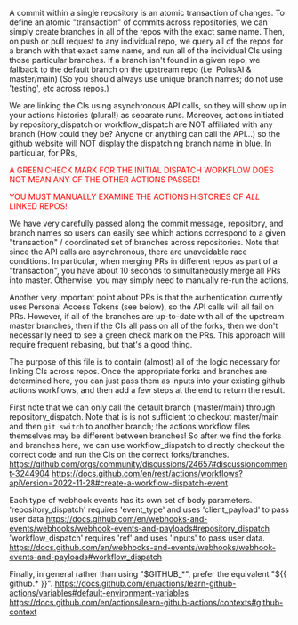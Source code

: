 A commit within a single repository is an atomic transaction of changes.
To define an atomic "transaction" of commits across repositories,
we can simply create branches in all of the repos with the exact same name.
Then, on push or pull request to any individual repo, we query all of the
repos for a branch with that exact same name, and run all of the individual CIs
using those particular branches. If a branch isn't found in a given repo,
we fallback to the default branch on the upstream repo (i.e. PolusAI & master/main)
(So you should always use unique branch names; do not use 'testing', etc across repos.)

We are linking the CIs using asynchronous API calls, so they will show up in
your actions histories (plural!) as separate runs. Moreover, actions initiated
by repository_dispatch or workflow_dispatch are NOT affiliated with any branch
(How could they be? Anyone or anything can call the API...)
so the github website will NOT display the dispatching branch name in blue.
In particular, for PRs,

<span style="color:red"> A GREEN CHECK MARK FOR THE INITIAL DISPATCH WORKFLOW DOES NOT MEAN ANY OF THE OTHER ACTIONS PASSED! </span>

<span style="color:red"> YOU MUST MANUALLY EXAMINE THE ACTIONS HISTORIES OF *ALL* LINKED REPOS! </span>

We have very carefully passed along the commit message, repository, and branch
names so users can easily see which actions correspond to a given
"transaction" / coordinated set of branches across repositories.
Note that since the API calls are asynchronous, there are unavoidable race conditions.
In particular, when merging PRs in different repos as part of a "transaction",
you have about 10 seconds to simultaneously merge all PRs into master.
Otherwise, you may simply need to manually re-run the actions.

Another very important point about PRs is that the authentication currently uses
Personal Access Tokens (see below), so the API calls will all fail on PRs.
However, if all of the branches are up-to-date with all of the upstream master
branches, then if the CIs all pass on all of the forks, then we don't necessarily
need to see a green check mark on the PRs. This approach will require
frequent rebasing, but that's a good thing.

The purpose of this file is to contain (almost) all of the logic necessary
for linking CIs across repos. Once the appropriate forks and branches are
determined here, you can just pass them as inputs into your existing github
actions workflows, and then add a few steps at the end to return the result.

First note that we can only call the default branch (master/main) through repository_dispatch.
Note that is is not sufficient to checkout master/main and then `git switch`
to another branch; the actions workflow files themselves may be different
between branches! So after we find the forks and branches here, we can use
workflow_dispatch to directly checkout the correct code and run the CIs on
the correct forks/branches.
https://github.com/orgs/community/discussions/24657#discussioncomment-3244904
https://docs.github.com/en/rest/actions/workflows?apiVersion=2022-11-28#create-a-workflow-dispatch-event

Each type of webhook events has its own set of body parameters.
'repository_dispatch' requires 'event_type' and uses 'client_payload' to pass user data
https://docs.github.com/en/webhooks-and-events/webhooks/webhook-events-and-payloads#repository_dispatch
'workflow_dispatch' requires 'ref' and uses 'inputs' to pass user data.
https://docs.github.com/en/webhooks-and-events/webhooks/webhook-events-and-payloads#workflow_dispatch

Finally, in general rather than using "$GITHUB_*", prefer the equivalent "${{ github.* }}".
https://docs.github.com/en/actions/learn-github-actions/variables#default-environment-variables
https://docs.github.com/en/actions/learn-github-actions/contexts#github-context
